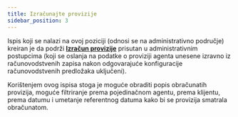 ```yaml
---
title: Izračunajte provizije
sidebar_position: 3
---
```


Ispis koji se nalazi na ovoj poziciji (odnosi se na administrativno područje) kreiran je da podrži  **[Izračun provizije](/docs/finance-area/professional-men/procedures/calculate-commissions)** prisutan u administrativnim postupcima (koji se oslanja na podatke o proviziji agenta unesene izravno iz računovodstvenih zapisa nakon odgovarajuće konfiguracije računovodstvenih predložaka uključeni).

Korištenjem ovog ispisa stoga je moguće obraditi popis obračunatih provizija, moguće filtriranje prema pojedinačnom agentu, prema klijentu, prema datumu i umetanje referentnog datuma kako bi se provizija smatrala obračunatom.






